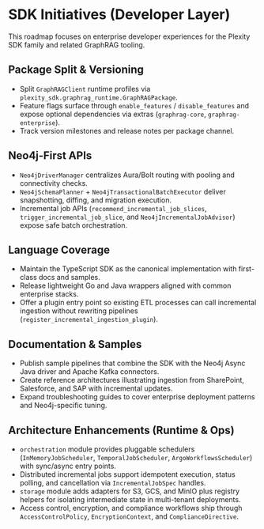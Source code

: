 # SDK Initiatives (Developer Layer)

This roadmap focuses on enterprise developer experiences for the Plexity SDK family and related GraphRAG tooling.

## Package Split & Versioning
- Split `GraphRAGClient` runtime profiles via `plexity_sdk.graphrag_runtime.GraphRAGPackage`.
- Feature flags surface through `enable_features` / `disable_features` and expose optional dependencies via extras (`graphrag-core`, `graphrag-enterprise`).
- Track version milestones and release notes per package channel.

## Neo4j-First APIs
- `Neo4jDriverManager` centralizes Aura/Bolt routing with pooling and connectivity checks.
- `Neo4jSchemaPlanner` + `Neo4jTransactionalBatchExecutor` deliver snapshotting, diffing, and migration execution.
- Incremental job APIs (`recommend_incremental_job_slices`, `trigger_incremental_job_slice`, and `Neo4jIncrementalJobAdvisor`) expose safe batch orchestration.

## Language Coverage
- Maintain the TypeScript SDK as the canonical implementation with first-class docs and samples.
- Release lightweight Go and Java wrappers aligned with common enterprise stacks.
- Offer a plugin entry point so existing ETL processes can call incremental ingestion without rewriting pipelines (`register_incremental_ingestion_plugin`).

## Documentation & Samples
- Publish sample pipelines that combine the SDK with the Neo4j Async Java driver and Apache Kafka connectors.
- Create reference architectures illustrating ingestion from SharePoint, Salesforce, and SAP with incremental updates.
- Expand troubleshooting guides to cover enterprise deployment patterns and Neo4j-specific tuning.

## Architecture Enhancements (Runtime & Ops)
- `orchestration` module provides pluggable schedulers (`InMemoryJobScheduler`, `TemporalJobScheduler`, `ArgoWorkflowsScheduler`) with sync/async entry points.
- Distributed incremental jobs support idempotent execution, status polling, and cancellation via `IncrementalJobSpec` handles.
- `storage` module adds adapters for S3, GCS, and MinIO plus registry helpers for isolating intermediate state in multi-tenant deployments.
- Access control, encryption, and compliance workflows ship through `AccessControlPolicy`, `EncryptionContext`, and `ComplianceDirective`.
